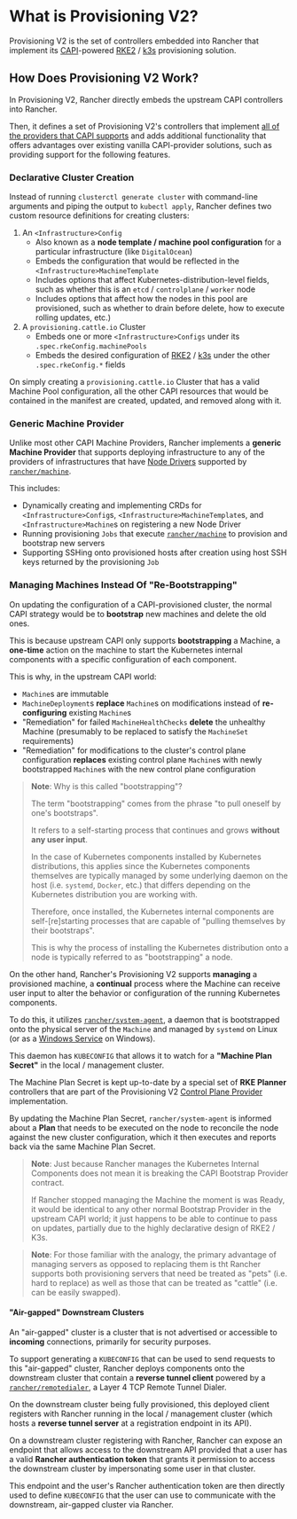 # What is Provisioning V2?

Provisioning V2 is the set of controllers embedded into Rancher that implement its [CAPI](./00_capi.md)-powered [RKE2](https://docs.rke2.io/) / [k3s](https://k3s.io/) provisioning solution.

## How Does Provisioning V2 Work?

In Provisioning V2, Rancher directly embeds the upstream CAPI controllers into Rancher.

Then, it defines a set of Provisioning V2's controllers that implement [all of the providers that CAPI supports](./01_capi_providers.md) and adds additional functionality that offers advantages over existing vanilla CAPI-provider solutions, such as providing support for the following features.

### Declarative Cluster Creation

Instead of running `clusterctl generate cluster` with command-line arguments and piping the output to `kubectl apply`, Rancher defines two custom resource definitions for creating clusters:
1. An `<Infrastructure>Config`
    - Also known as a **node template / machine pool configuration** for a particular infrastructure (like `DigitalOcean`)
    - Embeds the configuration that would be reflected in the `<Infrastructure>MachineTemplate`
    - Includes options that affect Kubernetes-distribution-level fields, such as whether this is an `etcd` / `controlplane` / `worker` node
    - Includes options that affect how the nodes in this pool are provisioned, such as whether to drain before delete, how to execute rolling updates, etc.)
2. A `provisioning.cattle.io` Cluster
    - Embeds one or more `<Infrastructure>Configs` under its `.spec.rkeConfig.machinePools`
    - Embeds the desired configuration of [RKE2](https://docs.rke2.io/) / [k3s](https://k3s.io/) under the other `.spec.rkeConfig.*` fields

On simply creating a `provisioning.cattle.io` Cluster that has a valid Machine Pool configuration, all the other CAPI resources that would be contained in the manifest are created, updated, and removed along with it.

### Generic Machine Provider

Unlike most other CAPI Machine Providers, Rancher implements a **generic Machine Provider** that supports deploying infrastructure to any of the providers of infrastructures that have [Node Drivers](https://github.com/rancher/machine/tree/master/drivers) supported by [`rancher/machine`](https://github.com/rancher/machine).

This includes:
  - Dynamically creating and implementing CRDs for `<Infrastructure>Config`s, `<Infrastructure>MachineTemplate`s, and `<Infrastructure>Machine`s on registering a new Node Driver
  - Running provisioning `Jobs` that execute [`rancher/machine`](https://github.com/rancher/machine) to provision and bootstrap new servers
  - Supporting SSHing onto provisioned hosts after creation using host SSH keys returned by the provisioning `Job`

### Managing Machines Instead Of "Re-Bootstrapping"

On updating the configuration of a CAPI-provisioned cluster, the normal CAPI strategy would be to **bootstrap** new machines and delete the old ones.

This is because upstream CAPI only supports **bootstrapping** a Machine, a **one-time** action on the machine to start the Kubernetes internal components with a specific configuration of each component.

This is why, in the upstream CAPI world:
- `Machine`s are immutable
- `MachineDeployment`s **replace** `Machine`s on modifications instead of **re-configuring** existing `Machine`s
- "Remediation" for failed `MachineHealthChecks` **delete** the unhealthy Machine (presumably to be replaced to satisfy the `MachineSet` requirements)
- "Remediation" for modifications to the cluster's control plane configuration **replaces** existing control plane `Machine`s with newly bootstrapped `Machine`s with the new control plane configuration

> **Note**: Why is this called "bootstrapping"?
>
> The term "bootstrapping" comes from the phrase "to pull oneself by one's bootstraps". 
>
> It refers to a self-starting process that continues and grows **without any user input**.
>
> In the case of Kubernetes components installed by Kubernetes distributions, this applies since the Kubernetes components themselves are typically managed by some underlying daemon on the host (i.e. `systemd`, `Docker`, etc.) that differs depending on the Kubernetes distribution you are working with.
>
> Therefore, once installed, the Kubernetes internal components are self-[re]starting processes that are capable of "pulling themselves by their bootstraps".
>
> This is why the process of installing the Kubernetes distribution onto a node is typically referred to as "bootstrapping" a node.

On the other hand, Rancher's Provisioning V2 supports **managing** a provisioned machine, a **continual** process where the Machine can receive user input to alter the behavior or configuration of the running Kubernetes components.

To do this, it utilizes [`rancher/system-agent`](https://github.com/rancher/system-agent), a daemon that is bootstrapped onto the physical server of the `Machine` and managed by `systemd` on Linux (or as a [Windows Service](https://learn.microsoft.com/en-us/dotnet/framework/windows-services/introduction-to-windows-service-applications) on Windows).

This daemon has `KUBECONFIG` that allows it to watch for a **"Machine Plan Secret"** in the local / management cluster.

The Machine Plan Secret is kept up-to-date by a special set of **RKE Planner** controllers that are part of the Provisioning V2 [Control Plane Provider](./01_capi_providers.md#control-plane-provider) implementation.

By updating the Machine Plan Secret, `rancher/system-agent` is informed about a **Plan** that needs to be executed on the node to reconcile the node against the new cluster configuration, which it then executes and reports back via the same Machine Plan Secret.

> **Note**: Just because Rancher manages the Kubernetes Internal Components does not mean it is breaking the CAPI Bootstrap Provider contract.
>
> If Rancher stopped managing the Machine the moment is was Ready, it would be identical to any other normal Bootstrap Provider in the upstream CAPI world; it just happens to be able to continue to pass on updates, partially due to the highly declarative design of RKE2 / K3s.

> **Note**: For those familiar with the analogy, the primary advantage of managing servers as opposed to replacing them is tht Rancher supports both provisioning servers that need be treated as "pets" (i.e. hard to replace) as well as those that can be treated as "cattle" (i.e. can be easily swapped).

#### "Air-gapped" Downstream Clusters

An "air-gapped" cluster is a cluster that is not advertised or accessible to **incoming** connections, primarily for security purposes.

To support generating a `KUBECONFIG` that can be used to send requests to this "air-gapped" cluster, Rancher deploys components onto the downstream cluster that contain a **reverse tunnel client** powered by a [`rancher/remotedialer`](https://github.com/rancher/remotedialer), a Layer 4 TCP Remote Tunnel Dialer.

On the downstream cluster being fully provisioned, this deployed client registers with Rancher running in the local / management cluster (which hosts a **reverse tunnel server** at a registration endpoint in its API).

On a downstream cluster registering with Rancher, Rancher can expose an endpoint that allows access to the downstream API provided that a user has a valid **Rancher authentication token** that grants it permission to access the downstream cluster by impersonating some user in that cluster.

This endpoint and the user's Rancher authentication token are then directly used to define `KUBECONFIG` that the user can use to communicate with the downstream, air-gapped cluster via Rancher.
